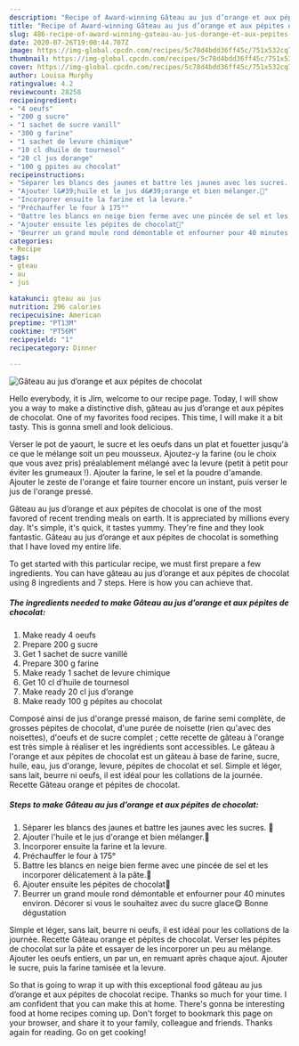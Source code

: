 ```yaml
---
description: "Recipe of Award-winning Gâteau au jus d’orange et aux pépites de chocolat"
title: "Recipe of Award-winning Gâteau au jus d’orange et aux pépites de chocolat"
slug: 486-recipe-of-award-winning-gateau-au-jus-dorange-et-aux-pepites-de-chocolat
date: 2020-07-26T19:00:44.707Z
image: https://img-global.cpcdn.com/recipes/5c78d4bdd36ff45c/751x532cq70/gateau-au-jus-dorange-et-aux-pepites-de-chocolat-photo-principale-de-la-recette.jpg
thumbnail: https://img-global.cpcdn.com/recipes/5c78d4bdd36ff45c/751x532cq70/gateau-au-jus-dorange-et-aux-pepites-de-chocolat-photo-principale-de-la-recette.jpg
cover: https://img-global.cpcdn.com/recipes/5c78d4bdd36ff45c/751x532cq70/gateau-au-jus-dorange-et-aux-pepites-de-chocolat-photo-principale-de-la-recette.jpg
author: Louisa Murphy
ratingvalue: 4.2
reviewcount: 28258
recipeingredient:
- "4 oeufs"
- "200 g sucre"
- "1 sachet de sucre vanill"
- "300 g farine"
- "1 sachet de levure chimique"
- "10 cl dhuile de tournesol"
- "20 cl jus dorange"
- "100 g ppites au chocolat"
recipeinstructions:
- "Séparer les blancs des jaunes et battre les jaunes avec les sucres. 🥚"
- "Ajouter l&#39;huile et le jus d&#39;orange et bien mélanger.🍊"
- "Incorporer ensuite la farine et la levure."
- "Préchauffer le four à 175°"
- "Battre les blancs en neige bien ferme avec une pincée de sel et les incorporer délicatement à la pâte.🥚"
- "Ajouter ensuite les pépites de chocolat🍫"
- "Beurrer un grand moule rond démontable et enfourner pour 40 minutes environ. Décorer si vous le souhaitez avec du sucre glace😋 Bonne dégustation"
categories:
- Recipe
tags:
- gteau
- au
- jus

katakunci: gteau au jus 
nutrition: 296 calories
recipecuisine: American
preptime: "PT13M"
cooktime: "PT56M"
recipeyield: "1"
recipecategory: Dinner

---
```



![Gâteau au jus d’orange et aux pépites de chocolat](https://img-global.cpcdn.com/recipes/5c78d4bdd36ff45c/751x532cq70/gateau-au-jus-dorange-et-aux-pepites-de-chocolat-photo-principale-de-la-recette.jpg)

Hello everybody, it is Jim, welcome to our recipe page. Today, I will show you a way to make a distinctive dish, gâteau au jus d’orange et aux pépites de chocolat. One of my favorites food recipes. This time, I will make it a bit tasty. This is gonna smell and look delicious.

Verser le pot de yaourt, le sucre et les oeufs dans un plat et fouetter jusqu&#39;à ce que le mélange soit un peu mousseux. Ajoutez-y la farine (ou le choix que vous avez pris) préalablement mélangé avec la levure (petit à petit pour éviter les grumeaux !). Ajouter la farine, le sel et la poudre d&#39;amande. Ajouter le zeste de l&#39;orange et faire tourner encore un instant, puis verser le jus de l&#39;orange pressé.

Gâteau au jus d’orange et aux pépites de chocolat is one of the most favored of recent trending meals on earth. It is appreciated by millions every day. It's simple, it's quick, it tastes yummy. They're fine and they look fantastic. Gâteau au jus d’orange et aux pépites de chocolat is something that I have loved my entire life.


To get started with this particular recipe, we must first prepare a few ingredients. You can have gâteau au jus d’orange et aux pépites de chocolat using 8 ingredients and 7 steps. Here is how you can achieve that.

<!--inarticleads1-->

##### The ingredients needed to make Gâteau au jus d’orange et aux pépites de chocolat:

1. Make ready 4 oeufs
1. Prepare 200 g sucre
1. Get 1 sachet de sucre vanillé
1. Prepare 300 g farine
1. Make ready 1 sachet de levure chimique
1. Get 10 cl d’huile de tournesol
1. Make ready 20 cl jus d’orange
1. Make ready 100 g pépites au chocolat


Composé ainsi de jus d&#39;orange pressé maison, de farine semi complète, de grosses pépites de chocolat, d&#39;une purée de noisette (rien qu&#39;avec des noisettes), d&#39;oeufs et de sucre complet ; cette recette de gâteau à l&#39;orange est très simple à réaliser et les ingrédients sont accessibles. Le gâteau à l&#39;orange et aux pépites de chocolat est un gâteau à base de farine, sucre, huile, eau, jus d&#39;orange, levure, pépites de chocolat et sel. Simple et léger, sans lait, beurre ni oeufs, il est idéal pour les collations de la journée. Recette Gâteau orange et pépites de chocolat. 

<!--inarticleads2-->

##### Steps to make Gâteau au jus d’orange et aux pépites de chocolat:

1. Séparer les blancs des jaunes et battre les jaunes avec les sucres. 🥚
1. Ajouter l&#39;huile et le jus d&#39;orange et bien mélanger.🍊
1. Incorporer ensuite la farine et la levure.
1. Préchauffer le four à 175°
1. Battre les blancs en neige bien ferme avec une pincée de sel et les incorporer délicatement à la pâte.🥚
1. Ajouter ensuite les pépites de chocolat🍫
1. Beurrer un grand moule rond démontable et enfourner pour 40 minutes environ. Décorer si vous le souhaitez avec du sucre glace😋 Bonne dégustation


Simple et léger, sans lait, beurre ni oeufs, il est idéal pour les collations de la journée. Recette Gâteau orange et pépites de chocolat. Verser les pépites de chocolat sur la pâte et essayer de les incorporer un peu au mélange. Ajouter les oeufs entiers, un par un, en remuant après chaque ajout. Ajouter le sucre, puis la farine tamisée et la levure. 

So that is going to wrap it up with this exceptional food gâteau au jus d’orange et aux pépites de chocolat recipe. Thanks so much for your time. I am confident that you can make this at home. There's gonna be interesting food at home recipes coming up. Don't forget to bookmark this page on your browser, and share it to your family, colleague and friends. Thanks again for reading. Go on get cooking!
